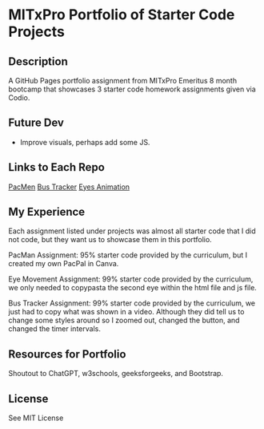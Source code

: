# MITxPro Portfolio of Starter Code Projects

## Description

A GitHub Pages portfolio assignment from MITxPro Emeritus 8 month bootcamp that showcases 3 starter code homework assignments given via Codio.

## Future Dev

- Improve visuals, perhaps add some JS.

## Links to Each Repo

[PacMen](https://github.com/stasiaDiamond/module-4-pacman)
[Bus Tracker](https://github.com/stasiaDiamond/real-time-bus-tracker)
[Eyes Animation](https://github.com/stasiaDiamond/mod-8-eye-movement-assignment)

## My Experience

Each assignment listed under projects was almost all starter code that I did not code, but they want us to showcase them in this portfolio.

PacMan Assignment: 95% starter code provided by the curriculum, but I created my own PacPal in Canva.

Eye Movement Assignment: 99% starter code provided by the curriculum, we only needed to copypasta the second eye within the html file and js file.

Bus Tracker Assignment: 99% starter code provided by the curriculum, we just had to copy what was shown in a video. Although they did tell us to change some styles around so I zoomed out, changed the button, and changed the timer intervals.

## Resources for Portfolio

Shoutout to ChatGPT, w3schools, geeksforgeeks, and Bootstrap.

## License

See MIT License
